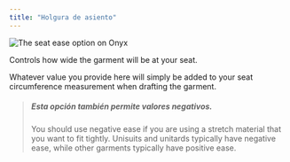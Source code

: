 ```yaml
---
title: "Holgura de asiento"
---
```


![The seat ease option on Onyx](seatease.svg)

Controls how wide the garment will be at your seat.

Whatever value you provide here will simply be added to your seat circumference measurement when drafting the garment.

> ##### Esta opción también permite valores negativos.
> 
> You should use negative ease if you are using a stretch material that you want to fit tightly. Unisuits and unitards typically have negative ease, while other garments typically have positive ease.




